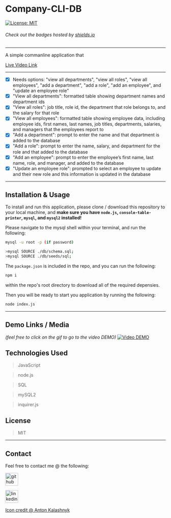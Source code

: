 # Company-CLI-DB
[![License: MIT](https://img.shields.io/badge/License-MIT-yellow.svg)](https://opensource.org/licenses/MIT)
###### Check out the badges hosted by [shields.io](https://shields.io/)
***
A simple commanline application that 

[Live Video Link](https://drive.google.com/file/d/1kz-yhW_2QoKaDa76LzY5Hex6a_Eef7A3/view)

***
- [X] Needs options: "view all departments", "view all roles", 
    "view all employees", "add a department",  "add a role", 
    "add an employee", and "update an employee role"
- [X] "View all departments": formatted table showing department names and department ids
- [X] "View all roles": job title, role id, the department that role belongs to, and the salary for that role
- [X] "View all employees": formatted table showing employee data, including employee ids, first names, last names, job titles, departments, salaries, and managers that the employees report to
- [X] "Add a department": prompt to enter the name and that department is added to the database
- [X] "Add a role": prompt to enter the name, salary, and department for the role and that added to the database
- [X] "Add an employee": prompt to enter the employee’s first name, last name, role, and manager, and added to the database
- [X] "Update an employee role": prompted to select an employee to update and their new role and this information is updated in the database 

***
## Installation & Usage
To install and run this application, please clone / download this repository to your local machine, and **make sure you have `node.js`, `console-table-printer`, `mysql`, and `mysql2` installed!**

Please navigate to the mysql shell within your terminal, and run the following:

``` bash
mysql -u root -p (if password)

>mysql SOURCE ./db/schema.sql;
>mysql SOURCE ./db/seeds/sql;
```


The `package.json` is included in the repo, and you can run the following:

``` bash
npm i
``` 

within the repo's root directory to download all of the required depensies. 

Then you will be ready to start you application by running the following:

``` bash
node index.js
```

***
## Demo Links / Media
*(feel free to click on the gif to go to the video DEMO)*
[<img src="./Assets/demo.gif" alt='Video DEMO'>](https://drive.google.com/file/d/1kz-yhW_2QoKaDa76LzY5Hex6a_Eef7A3/view) 

## Technologies Used
> JavaScript

> node.js

> SQL

> mySQL2

> inquirer.js

## License
> MIT

***
## Contact
Feel free to contact me @ the following:

[<img src="https://cdn.icon-icons.com/icons2/2351/PNG/512/logo_github_icon_143196.png" alt='github' height='40'>](https://github.com/DraconMarius) 

[<img src="https://cdn.icon-icons.com/icons2/2351/PNG/512/logo_linkedin_icon_143191.png" alt='linkedin' height='40'>](https://www.linkedin.com/in/mari-ma-70771585/)  

[Icon credit @ Anton Kalashnyk](https://icon-icons.com/users/14quJ7FM9cYdQZHidnZoM/icon-sets/)
